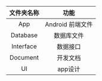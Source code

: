 | 文件夹名称 | 功能 |
|:----------:|:----:|
|App|Android 前端文件|
|Database|数据库文件|
|Interface|数据接口|
|Document|开发文档|
|UI|app设计|
